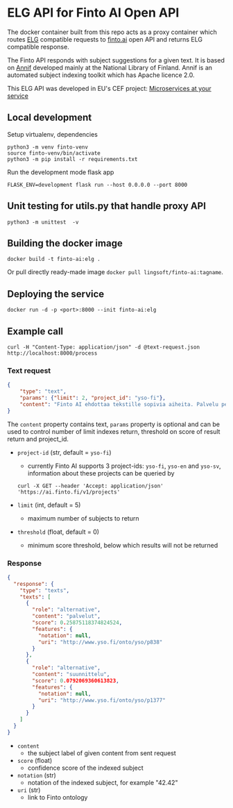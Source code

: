 # ELG API for Finto AI Open API

The docker container built from this repo acts as a proxy container which routes 
[ELG](https://european-language-grid.readthedocs.io/en/stable/all/A3_API/LTInternalAPI.html) 
compatible requests to [finto.ai](https://api.annif.org/v1/ui/) open API 
and returns ELG compatible response.

The Finto API responds with subject suggestions for a given text. It is 
based on [Annif](http://annif.org/) developed mainly at the National 
Library of Finland. Annif is an automated subject indexing toolkit which 
has Apache licence 2.0.

This ELG API was developed in EU's CEF project: 
[Microservices at your service](https://www.lingsoft.fi/en/microservices-at-your-service-bridging-gap-between-nlp-research-and-industry)

## Local development

Setup virtualenv, dependencies
```
python3 -m venv finto-venv
source finto-venv/bin/activate
python3 -m pip install -r requirements.txt
```
Run the development mode flask app

```
FLASK_ENV=development flask run --host 0.0.0.0 --port 8000
```

## Unit testing for utils.py that handle proxy API
````
python3 -m unittest  -v
````

## Building the docker image

```
docker build -t finto-ai:elg .
```

Or pull directly ready-made image `docker pull lingsoft/finto-ai:tagname`.

## Deploying the service

```
docker run -d -p <port>:8000 --init finto-ai:elg
```

## Example call

```
curl -H "Content-Type: application/json" -d @text-request.json http://localhost:8000/process
```

### Text request

```json
{
    "type": "text",
    "params": {"limit": 2, "project_id": "yso-fi"},
    "content": "Finto AI ehdottaa tekstille sopivia aiheita. Palvelu perustuu Annif-työkaluun."
}
```

The `content` property contains text, `params` property is optional and 
can be used to control number of limit indexes return, threshold on score 
of result return and project_id.

- `project-id` (str, default = `yso-fi`)
  - currently Finto AI supports 3 project-ids: `yso-fi`, `yso-en` and `yso-sv`, information about these projects can be queried by 
  ```
  curl -X GET --header 'Accept: application/json' 'https://ai.finto.fi/v1/projects'
  ```

- `limit` (int, default = 5)
  - maximum number of subjects to return

- `threshold` (float, default = 0)
  - minimum score threshold, below which results will not be returned

### Response

```json
{
  "response": {
    "type": "texts",
    "texts": [
      {
        "role": "alternative",
        "content": "palvelut",
        "score": 0.25875118374824524,
        "features": {
          "notation": null,
          "uri": "http://www.yso.fi/onto/yso/p838"
        }
      },
      {
        "role": "alternative",
        "content": "suunnittelu",
        "score": 0.0792069360613823,
        "features": {
          "notation": null,
          "uri": "http://www.yso.fi/onto/yso/p1377"
        }
      }
    ]
  }
}
```

- `content`
  - the subject label of given content from sent request
- `score` (float)
  - confidence score of the indexed subject
- `notation` (str)
  - notation of the indexed subject, for example "42.42"
- `uri` (str)
  - link to Finto ontology
